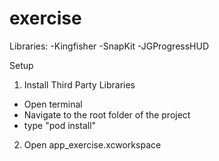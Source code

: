 # exercise
Libraries:
-Kingfisher
-SnapKit
-JGProgressHUD

Setup
1. Install Third Party Libraries
- Open terminal
- Navigate to the root folder of the project
- type "pod install"
2. Open app_exercise.xcworkspace
